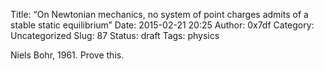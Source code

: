 Title: “On Newtonian mechanics, no system of point charges admits of a stable static equilibrium”
Date: 2015-02-21 20:25
Author: 0x7df
Category: Uncategorized
Slug: 87
Status: draft
Tags: physics

Niels Bohr, 1961. Prove this.


